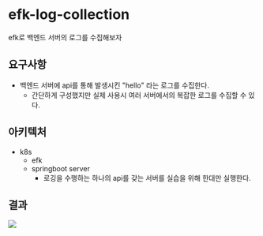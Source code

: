 # efk-log-collection
efk로 백엔드 서버의 로그를 수집해보자

## 요구사항
- 백엔드 서버에 api를 통해 발생시킨 "hello" 라는 로그를 수집한다.
  - 간단하게 구성했지만 실제 사용시 여러 서버에서의 복잡한 로그를 수집할 수 있다.

## 아키텍처
- k8s
  - efk
  - springboot server
    - 로깅을 수행하는 하나의 api를 갖는 서버를 실습을 위해 한대만 실행한다.

## 결과
![](https://github.com/ohksj77/efk-log-collection/assets/89020004/fbc3f11d-0887-4a4e-ae9d-8150c7a5aa77)
